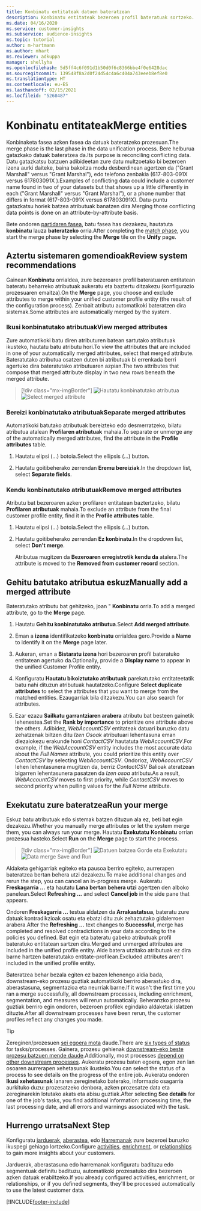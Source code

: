 ```yaml
---
title: Konbinatu entitateak datuen bateratzean
description: Konbinatu entitateak bezeroen profil bateratuak sortzeko.
ms.date: 04/16/2020
ms.service: customer-insights
ms.subservice: audience-insights
ms.topic: tutorial
author: m-hartmann
ms.author: mhart
ms.reviewer: adkuppa
manager: shellyha
ms.openlocfilehash: 5d5ff4c6f091d1b50d0f6c8366bbe4f0e6428dac
ms.sourcegitcommit: 139548f8a2d0f24d54c4a6c404a743eeeb8ef8e0
ms.translationtype: HT
ms.contentlocale: eu-ES
ms.lasthandoff: 02/15/2021
ms.locfileid: "5268487"
---
```

# <a name="merge-entities"></a><span data-ttu-id="34f32-103">Konbinatu entitateak</span><span class="sxs-lookup"><span data-stu-id="34f32-103">Merge entities</span></span>

<span data-ttu-id="34f32-104">Konbinaketa fasea azken fasea da datuak bateratzeko prozesuan.</span><span class="sxs-lookup"><span data-stu-id="34f32-104">The merge phase is the last phase in the data unification process.</span></span> <span data-ttu-id="34f32-105">Bere helburua gatazkako datuak bateratzea da.</span><span class="sxs-lookup"><span data-stu-id="34f32-105">Its purpose is reconciling conflicting data.</span></span> <span data-ttu-id="34f32-106">Datu gatazkatsu batzuen adibideetan zure datu multzoetako bi bezeroen izena aurki daiteke, baina bakoitza modu desberdinean agertzen da ("Grant Marshall" versus "Grant Marshal"), edo telefono zenbakia (617-803-091X versus 617803091X ).</span><span class="sxs-lookup"><span data-stu-id="34f32-106">Examples of conflicting data could include a customer name found in two of your datasets but that shows up a little differently in each ("Grant Marshall" versus "Grant Marshal"), or a phone number that differs in format (617-803-091X versus 617803091X).</span></span> <span data-ttu-id="34f32-107">Datu-puntu gatazkatsu horiek batzea atributuak banatzen dira.</span><span class="sxs-lookup"><span data-stu-id="34f32-107">Merging those conflicting data points is done on an attribute-by-attribute basis.</span></span>

<span data-ttu-id="34f32-108">Bete ondoren [partidaren fasea](match-entities.md), batu fasea has dezakezu, hautatuta **konbinatu** lauza **bateratzeko** orria.</span><span class="sxs-lookup"><span data-stu-id="34f32-108">After completing the [match phase](match-entities.md), you start the merge phase by selecting the **Merge** tile on the **Unify** page.</span></span>

## <a name="review-system-recommendations"></a><span data-ttu-id="34f32-109">Aztertu sistemaren gomendioak</span><span class="sxs-lookup"><span data-stu-id="34f32-109">Review system recommendations</span></span>

<span data-ttu-id="34f32-110">Gainean **Konbinatu** orrialdea, zure bezeroaren profil bateratuaren entitatean bateratu beharreko atributuak aukeratu eta baztertu ditzakezu (konfigurazio prozesuaren emaitza).</span><span class="sxs-lookup"><span data-stu-id="34f32-110">On the **Merge** page, you choose and exclude attributes to merge within your unified customer profile entity (the result of the configuration process).</span></span> <span data-ttu-id="34f32-111">Zenbait atributu automatikoki bateratzen dira sistemak.</span><span class="sxs-lookup"><span data-stu-id="34f32-111">Some attributes are automatically merged by the system.</span></span>

### <a name="view-merged-attributes"></a><span data-ttu-id="34f32-112">Ikusi konbinatutako atributuak</span><span class="sxs-lookup"><span data-stu-id="34f32-112">View merged attributes</span></span>

<span data-ttu-id="34f32-113">Zure automatikoki batu diren atributuren batean sartutako atributuak ikusteko, hautatu batu atributu hori.</span><span class="sxs-lookup"><span data-stu-id="34f32-113">To view the attributes that are included in one of your automatically merged attributes, select that merged attribute.</span></span> <span data-ttu-id="34f32-114">Bateratutako atributua osatzen duten bi atributuak bi errenkada berri agertuko dira bateratutako atributuaren azpian.</span><span class="sxs-lookup"><span data-stu-id="34f32-114">The two attributes that compose that merged attribute display in two new rows beneath the merged attribute.</span></span>

> [!div class="mx-imgBorder"]
> <span data-ttu-id="34f32-115">![Hautatu konbinatutako atributua](media/configure-data-merge-profile-attributes.png "Hautatu konbinatutako atributua")</span><span class="sxs-lookup"><span data-stu-id="34f32-115">![Select merged attribute](media/configure-data-merge-profile-attributes.png "Select merged attribute")</span></span>

### <a name="separate-merged-attributes"></a><span data-ttu-id="34f32-116">Bereizi konbinatutako atributuak</span><span class="sxs-lookup"><span data-stu-id="34f32-116">Separate merged attributes</span></span>

<span data-ttu-id="34f32-117">Automatikoki batutako atributuak bereizteko edo desmerratzeko, bilatu atributua atalean **Profilaren atributuak** mahaia.</span><span class="sxs-lookup"><span data-stu-id="34f32-117">To separate or unmerge any of the automatically merged attributes, find the attribute in the **Profile attributes** table.</span></span>

1. <span data-ttu-id="34f32-118">Hautatu elipsi (...) botoia.</span><span class="sxs-lookup"><span data-stu-id="34f32-118">Select the ellipsis (...) button.</span></span>
  
2. <span data-ttu-id="34f32-119">Hautatu goitibeherako zerrendan **Eremu bereiziak**.</span><span class="sxs-lookup"><span data-stu-id="34f32-119">In the dropdown list, select **Separate fields**.</span></span>

### <a name="remove-merged-attributes"></a><span data-ttu-id="34f32-120">Kendu konbinatutako atributuak</span><span class="sxs-lookup"><span data-stu-id="34f32-120">Remove merged attributes</span></span>

<span data-ttu-id="34f32-121">Atributu bat bezeroaren azken profilaren entitatean baztertzeko, bilatu **Profilaren atributuak** mahaia.</span><span class="sxs-lookup"><span data-stu-id="34f32-121">To exclude an attribute from the final customer profile entity, find it in the **Profile attributes** table.</span></span>

1. <span data-ttu-id="34f32-122">Hautatu elipsi (...) botoia.</span><span class="sxs-lookup"><span data-stu-id="34f32-122">Select the ellipsis (...) button.</span></span>
  
2. <span data-ttu-id="34f32-123">Hautatu goitibeherako zerrendan **Ez konbinatu**.</span><span class="sxs-lookup"><span data-stu-id="34f32-123">In the dropdown list, select **Don't merge**.</span></span>

   <span data-ttu-id="34f32-124">Atributua mugitzen da **Bezeroaren erregistrotik kendu da** atalera.</span><span class="sxs-lookup"><span data-stu-id="34f32-124">The attribute is moved to the **Removed from customer record** section.</span></span>

## <a name="manually-add-a-merged-attribute"></a><span data-ttu-id="34f32-125">Gehitu batutako atributua eskuz</span><span class="sxs-lookup"><span data-stu-id="34f32-125">Manually add a merged attribute</span></span>

<span data-ttu-id="34f32-126">Bateratutako atributu bat gehitzeko, joan " **Konbinatu** orria.</span><span class="sxs-lookup"><span data-stu-id="34f32-126">To add a merged attribute, go to the **Merge** page.</span></span>

1. <span data-ttu-id="34f32-127">Hautatu **Gehitu konbinatutako atributua**.</span><span class="sxs-lookup"><span data-stu-id="34f32-127">Select **Add merged attribute**.</span></span>

2. <span data-ttu-id="34f32-128">Eman a **izena** identifikatzeko **konbinatu** orrialdea gero.</span><span class="sxs-lookup"><span data-stu-id="34f32-128">Provide a **Name** to identify it on the **Merge** page later.</span></span>

3. <span data-ttu-id="34f32-129">Aukeran, eman a **Bistaratu izena** hori bezeroaren profil bateratuko entitatean agertuko da.</span><span class="sxs-lookup"><span data-stu-id="34f32-129">Optionally, provide a **Display name** to appear in the unified Customer Profile entity.</span></span>

4. <span data-ttu-id="34f32-130">Konfiguratu **Hautatu bikoiztutako atributuak** parekatutako entitateetatik batu nahi dituzun atributuak hautatzeko.</span><span class="sxs-lookup"><span data-stu-id="34f32-130">Configure **Select duplicate attributes** to select the attributes that you want to merge from the matched entities.</span></span> <span data-ttu-id="34f32-131">Ezaugarriak bila ditzakezu.</span><span class="sxs-lookup"><span data-stu-id="34f32-131">You can also search for attributes.</span></span>

5. <span data-ttu-id="34f32-132">Ezar ezazu **Sailkatu garrantziaren arabera** atributu bat besteen gainetik lehenestea.</span><span class="sxs-lookup"><span data-stu-id="34f32-132">Set the **Rank by importance** to prioritize one attribute above the others.</span></span> <span data-ttu-id="34f32-133">Adibidez, *WebAccountCSV* entitateak datuari buruzko datu zehatzenak biltzen ditu *Izen Osoak* atributuari lehentasuna eman diezaiokezu erakunde honi *ContactCSV* hautatuta *WebAccountCSV*.</span><span class="sxs-lookup"><span data-stu-id="34f32-133">For example, if the *WebAccountCSV* entity includes the most accurate data about the *Full Names* attribute, you could prioritize this entity over *ContactCSV* by selecting *WebAccountCSV*.</span></span> <span data-ttu-id="34f32-134">Ondorioz, *WebAccountCSV* lehen lehentasunera mugitzen da, berriz *ContactCSV* Balioak ateratzean bigarren lehentasunera pasatzen da *Izen osoa* atributu.</span><span class="sxs-lookup"><span data-stu-id="34f32-134">As a result, *WebAccountCSV* moves to first priority, while *ContactCSV* moves to second priority when pulling values for the *Full Name* attribute.</span></span>

## <a name="run-your-merge"></a><span data-ttu-id="34f32-135">Exekutatu zure bateratzea</span><span class="sxs-lookup"><span data-stu-id="34f32-135">Run your merge</span></span>

<span data-ttu-id="34f32-136">Eskuz batu atributuak edo sistemak batzen dituzun ala ez, beti bat egin dezakezu.</span><span class="sxs-lookup"><span data-stu-id="34f32-136">Whether you manually merge attributes or let the system merge them, you can always run your merge.</span></span> <span data-ttu-id="34f32-137">Hautatu **Exekutatu** **Konbinatu** orrian prozesua hasteko.</span><span class="sxs-lookup"><span data-stu-id="34f32-137">Select **Run** on the **Merge** page to start the process.</span></span>

> [!div class="mx-imgBorder"]
> <span data-ttu-id="34f32-138">![Datuen batzea Gorde eta Exekutatu](media/configure-data-merge-save-run.png "Datuen batzea Gorde eta Exekutatu")</span><span class="sxs-lookup"><span data-stu-id="34f32-138">![Data merge Save and Run](media/configure-data-merge-save-run.png "Data merge Save and Run")</span></span>

<span data-ttu-id="34f32-139">Aldaketa gehigarriak egiteko eta pausoa berriro egiteko, aurrerapen bateratzea bertan behera utzi dezakezu.</span><span class="sxs-lookup"><span data-stu-id="34f32-139">To make additional changes and rerun the step, you can cancel an in-progress merge.</span></span> <span data-ttu-id="34f32-140">Aukeratu **Freskagarria ...** eta hautatu **Lana bertan behera utzi** agertzen den alboko panelean.</span><span class="sxs-lookup"><span data-stu-id="34f32-140">Select **Refreshing ...** and select **Cancel job**  in the side pane that appears.</span></span>

<span data-ttu-id="34f32-141">Ondoren **Freskagarria ...** testua aldatzen da **Arrakastatsua**, bateratu zure datuak kontradikzioak osatu eta ebatzi ditu zuk zehaztutako gidalerroen arabera.</span><span class="sxs-lookup"><span data-stu-id="34f32-141">After the **Refreshing ...** text changes to **Successful**, merge has completed and resolved contradictions in your data according to the policies you defined.</span></span> <span data-ttu-id="34f32-142">Bat egin eta bateratu gabeko atributuak profil bateratuko entitatean sartzen dira.</span><span class="sxs-lookup"><span data-stu-id="34f32-142">Merged and unmerged attributes are included in the unified profile entity.</span></span> <span data-ttu-id="34f32-143">Alde batera utzitako atributuak ez dira barne hartzen bateratutako entitate-profilean.</span><span class="sxs-lookup"><span data-stu-id="34f32-143">Excluded attributes aren't included in the unified profile entity.</span></span>

<span data-ttu-id="34f32-144">Bateratzea behar bezala egiten ez bazen lehenengo aldia bada, downstream-eko prozesu guztiak automatikoki berriro aberastuko dira, aberastasuna, segmentazioa eta neurriak barne.</span><span class="sxs-lookup"><span data-stu-id="34f32-144">If it wasn't the first time you ran a merge successfully, all downstream processes, including enrichment, segmentation, and measures will rerun automatically.</span></span> <span data-ttu-id="34f32-145">Beheranzko prozesu guztiak berriro egin ondoren, bezeroen profilek egindako aldaketak islatzen dituzte.</span><span class="sxs-lookup"><span data-stu-id="34f32-145">After all downstream processes have been rerun, the customer profiles reflect any changes you made.</span></span>

> [!TIP]
> <span data-ttu-id="34f32-146">Zereginen/prozesuen [sei egoera mota](system.md#status-types) daude.</span><span class="sxs-lookup"><span data-stu-id="34f32-146">There are [six types of status](system.md#status-types) for tasks/processes.</span></span> <span data-ttu-id="34f32-147">Gainera, prozesu gehienak [downstream-eko beste prozesu batzuen mende daude](system.md#refresh-policies).</span><span class="sxs-lookup"><span data-stu-id="34f32-147">Additionally, most processes [depend on other downstream processes](system.md#refresh-policies).</span></span> <span data-ttu-id="34f32-148">Aukeratu prozesu baten egoera, egon zen lan osoaren aurrerapen xehetasunak ikusteko.</span><span class="sxs-lookup"><span data-stu-id="34f32-148">You can select the status of a process to see details on the progress of the entire job.</span></span> <span data-ttu-id="34f32-149">Aukeratu ondoren **Ikusi xehetasunak** lanaren zereginetako baterako, informazio osagarria aurkituko duzu: prozesatzeko denbora, azken prozesatze data eta zereginarekin lotutako akats eta abisu guztiak.</span><span class="sxs-lookup"><span data-stu-id="34f32-149">After selecting **See details** for one of the job's tasks, you find additional information: processing time, the last processing date, and all errors and warnings associated with the task.</span></span>

## <a name="next-step"></a><span data-ttu-id="34f32-150">Hurrengo urratsa</span><span class="sxs-lookup"><span data-stu-id="34f32-150">Next Step</span></span>

<span data-ttu-id="34f32-151">Konfiguratu [jarduerak](activities.md), [aberastea](enrichment-microsoft-graph.md), edo [Harremanak](relationships.md) zure bezeroei buruzko ikuspegi gehiago lortzeko.</span><span class="sxs-lookup"><span data-stu-id="34f32-151">Configure [activities](activities.md), [enrichment](enrichment-microsoft-graph.md), or [relationships](relationships.md) to gain more insights about your customers.</span></span>

<span data-ttu-id="34f32-152">Jarduerak, aberastasuna edo harremanak konfiguratu badituzu edo segmentuak definitu badituzu, automatikoki prozesatuko dira bezeroen azken datuak erabiltzeko.</span><span class="sxs-lookup"><span data-stu-id="34f32-152">If you already configured activities, enrichment, or relationships, or if you defined segments, they'll be processed automatically to use the latest customer data.</span></span>




[!INCLUDE[footer-include](../includes/footer-banner.md)]